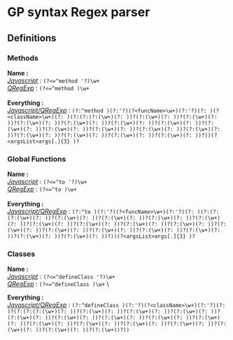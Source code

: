 # GP syntax Regex parser

## Definitions

### Methods

**Name	:** \
*[Javascript](https://regexr.com/5rlh6)* : `(?<=^method '?)\w+` \
*[QRegExp](https://regexr.com/5rlhl)* : `(?<=^method )\w+` \
\
**Everything :**  \
*[Javascript/QRegExp](https://regexr.com/5rlgk)* : `(?:^method )(?:'?)(?<funcName>\w+)(?:'?)(?: )(?<className>\w+)(?: )(?:(?:(?:(\w+)(?: ))?(?:(\w+)(?: ))?(?:(\w+)(?: ))?(?:(\w+)(?: ))?(?:(\w+)(?: ))?(?:(\w+)(?: ))?(?:(\w+)(?: ))?(?:(\w+)(?: ))?(?:(\w+)(?: ))?(?:(\w+)(?: ))?(?:(\w+)(?: ))?(?:(\w+)(?: ))?(?:(\w+)(?: ))?(?:(\w+)(?: ))?(?:(\w+)(?: ))?(?:(\w+)(?: ))?))(?<argsList>args[.]{3} )?`


### Global Functions
**Name	:** \
*[Javascript](https://regexr.com/5rli4)* : `(?<=^to '?)\w+` \
*[QRegExp](https://regexr.com/5rlhu)* : `(?<=^to )\w+` \
 \
**Everything :**  \
*[Javascript/QRegExp](https://regexr.com/5rli7)* : `(?:^to )(?:'?)(?<funcName>\w+)(?:'?)(?: )(?:(?:(?:(\w+)(?: ))?(?:(\w+)(?: ))?(?:(\w+)(?: ))?(?:(\w+)(?: ))?(?:(\w+)(?: ))?(?:(\w+)(?: ))?(?:(\w+)(?: ))?(?:(\w+)(?: ))?(?:(\w+)(?: ))?(?:(\w+)(?: ))?(?:(\w+)(?: ))?(?:(\w+)(?: ))?(?:(\w+)(?: ))?(?:(\w+)(?: ))?(?:(\w+)(?: ))?(?:(\w+)(?: ))?))(?<argsList>args[.]{3} )?`


### Classes
**Name :** \
*[Javascript](https://regexr.com/5rlk0)* : `(?<=^defineClass '?)\w+` \
*[QRegExp](https://regexr.com/5rlk9)* : `(?<=^defineClass )\w+` \

**Everything :**  \
*[Javascript/QRegExp](https://regexr.com/5rlkc)* : `(?:^defineClass )(?:'?)(?<className>\w+)(?:'?)(?: )?(?:(?:(?:(\w+)(?: ))?(?:(\w+)(?: ))?(?:(\w+)(?: ))?(?:(\w+)(?: ))?(?:(\w+)(?: ))?(?:(\w+)(?: ))?(?:(\w+)(?: ))?(?:(\w+)(?: ))?(?:(\w+)(?: ))?(?:(\w+)(?: ))?(?:(\w+)(?: ))?(?:(\w+)(?: ))?(?:(\w+)(?: ))?(?:(\w+)(?: ))?(?:(\w+)(?: ))?(?:(\w+))?))`






